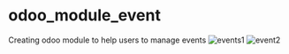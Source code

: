 # odoo_module_event
Creating odoo module to help users to manage events 
![events1](https://user-images.githubusercontent.com/65496901/160383208-98823ae2-f9ca-4315-b640-801132f0b8e0.PNG)
![event2](https://user-images.githubusercontent.com/65496901/160383443-1f7c9847-4eaa-464e-b633-fcffb7397e13.PNG)
